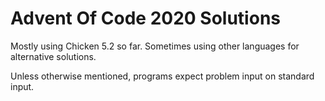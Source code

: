 # Advent Of Code 2020 Solutions

Mostly using Chicken 5.2 so far. Sometimes using other languages for
alternative solutions.

Unless otherwise mentioned, programs expect problem input on standard input.
